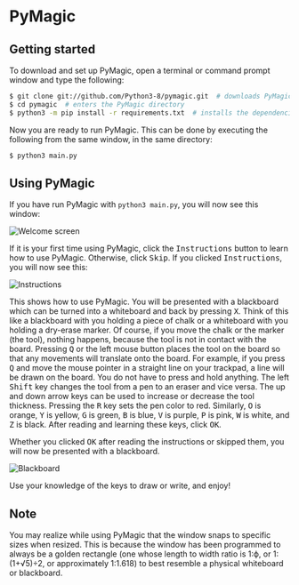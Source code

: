 # PyMagic

## Getting started

To download and set up PyMagic, open a terminal or command prompt window and type the following:

```sh
$ git clone git://github.com/Python3-8/pymagic.git  # downloads PyMagic
$ cd pymagic  # enters the PyMagic directory
$ python3 -m pip install -r requirements.txt  # installs the dependencies that PyMagic requires
```

Now you are ready to run PyMagic. This can be done by executing the following from the same window, in the same directory:

```sh
$ python3 main.py
```

## Using PyMagic

If you have run PyMagic with `python3 main.py`, you will now see this window:

![Welcome screen](https://user-images.githubusercontent.com/66139317/207399196-125a62c3-e00e-400f-a9ac-121a17e96c43.png)

If it is your first time using PyMagic, click the <kbd>Instructions</kbd> button to learn how to use PyMagic. Otherwise, click <kbd>Skip</kbd>. If you clicked
<kbd>Instructions</kbd>, you will now see this:

![Instructions](https://user-images.githubusercontent.com/66139317/207399497-88f58f93-6a29-46e2-a533-4bc4f970fbf0.png)

This shows how to use PyMagic. You will be presented with a blackboard which can be turned into a whiteboard and back by pressing <kbd>X</kbd>.
Think of this like a blackboard with you holding a piece of chalk or a whiteboard with you holding a dry-erase marker. Of course, if you move the
chalk or the marker (the tool), nothing happens, because the tool is not in contact with the board. Pressing <kbd>Q</kbd> or the left mouse button
places the tool on the board so that any movements will translate onto the board. For example, if you press <kbd>Q</kbd> and move the mouse pointer
in a straight line on your trackpad, a line will be drawn on the board. You do not have to press and hold anything. The left <kbd>Shift</kbd> key
changes the tool from a pen to an eraser and vice versa. The up and down arrow keys can be used to increase or decrease the tool thickness. Pressing
the <kbd>R</kbd> key sets the pen color to red. Similarly, <kbd>O</kbd> is orange, <kbd>Y</kbd> is yellow, <kbd>G</kbd> is green, <kbd>B</kbd> is blue,
<kbd>V</kbd> is purple, <kbd>P</kbd> is pink, <kbd>W</kbd> is white, and <kbd>Z</kbd> is black. After reading and learning these keys, click
<kbd>OK</kbd>.

Whether you clicked <kbd>OK</kbd> after reading the instructions or skipped them, you will now be presented with a blackboard.

![Blackboard](https://user-images.githubusercontent.com/66139317/207402368-02ab4d62-a0f7-47b6-80a7-c5010f142457.png)

Use your knowledge of the keys to draw or write, and enjoy!

## Note

You may realize while using PyMagic that the window snaps to specific sizes when resized. This is because the window has been programmed to always
be a golden rectangle (one whose length to width ratio is 1:ϕ, or 1:(1+√5)÷2, or approximately 1:1.618) to best resemble a physical whiteboard or blackboard.
